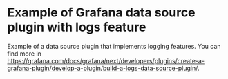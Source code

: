 # Example of Grafana data source plugin with logs feature

Example of a data source plugin that implements logging features. You can find more in https://grafana.com/docs/grafana/next/developers/plugins/create-a-grafana-plugin/develop-a-plugin/build-a-logs-data-source-plugin/. 